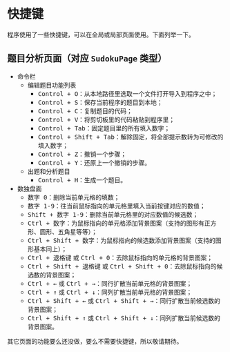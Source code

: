 # 快捷键

程序使用了一些快捷键，可以在全局或局部页面使用。下面列举一下。

##  题目分析页面（对应 `SudokuPage` 类型）

* 命令栏
  * 编辑题目功能列表
    * <kbd>Control + O</kbd>：从本地路径里选取一个文件打开导入到程序之中；
    * <kbd>Control + S</kbd>：保存当前程序的题目到本地；
    * <kbd>Control + C</kbd>：复制题目的代码；
    * <kbd>Control + V</kbd>：将剪切板里的代码粘贴到程序里；
    * <kbd>Control + Tab</kbd>：固定题目里的所有填入数字；
    * <kbd>Control + Shift + Tab</kbd>：解除固定，将全部提示数转为可修改的填入数字；
    * <kbd>Control + Z</kbd>：撤销一个步骤；
    * <kbd>Control + Y</kbd>：还原上一个撤销的步骤。
  * 出题和分析题目
    * <kbd>Control + H</kbd>：生成一个题目。
* 数独盘面
  * <kbd>数字 0</kbd>：删除当前单元格的填数；
  * <kbd>数字 1-9</kbd>：往当前鼠标指向的单元格里填入当前按键对应的数值；
  * <kbd>Shift + 数字 1-9</kbd>：删除当前单元格里的对应数值的候选数；
  * <kbd>Ctrl + 数字</kbd>：为鼠标指向的单元格添加背景图案（支持的图形有正方形、圆形、五角星等等）；
  * <kbd>Ctrl + Shift + 数字</kbd>：为鼠标指向的候选数添加背景图案（支持的图形基本同上）；
  * <kbd>Ctrl + 退格键</kbd> 或 <kbd>Ctrl + 0</kbd>：去除鼠标指向的单元格的背景图案；
  * <kbd>Ctrl + Shift + 退格键</kbd> 或 <kbd>Ctrl + Shift + 0</kbd>：去除鼠标指向的候选数的背景图案；
  * <kbd>Ctrl + ←</kbd> 或 <kbd>Ctrl + →</kbd>：同行扩散当前单元格的背景图案；
  * <kbd>Ctrl + ↑</kbd> 或 <kbd>Ctrl + ↓</kbd>：同列扩散当前单元格的背景图案；
  * <kbd>Ctrl + Shift + ←</kbd> 或 <kbd>Ctrl + Shift + →</kbd>：同行扩散当前候选数的背景图案；
  * <kbd>Ctrl + Shift + ↑</kbd> 或 <kbd>Ctrl + Shift + ↓</kbd>：同列扩散当前候选数的背景图案。

其它页面的功能要么还没做，要么不需要快捷键，所以敬请期待。